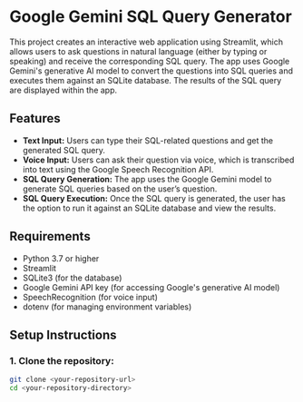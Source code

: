 # Google Gemini SQL Query Generator

This project creates an interactive web application using Streamlit, which allows users to ask questions in natural language (either by typing or speaking) and receive the corresponding SQL query. The app uses Google Gemini's generative AI model to convert the questions into SQL queries and executes them against an SQLite database. The results of the SQL query are displayed within the app.

## Features

- **Text Input:** Users can type their SQL-related questions and get the generated SQL query.
- **Voice Input:** Users can ask their question via voice, which is transcribed into text using the Google Speech Recognition API.
- **SQL Query Generation:** The app uses the Google Gemini model to generate SQL queries based on the user’s question.
- **SQL Query Execution:** Once the SQL query is generated, the user has the option to run it against an SQLite database and view the results.

## Requirements

- Python 3.7 or higher
- Streamlit
- SQLite3 (for the database)
- Google Gemini API key (for accessing Google's generative AI model)
- SpeechRecognition (for voice input)
- dotenv (for managing environment variables)

## Setup Instructions

### 1. Clone the repository:

```bash
git clone <your-repository-url>
cd <your-repository-directory>

